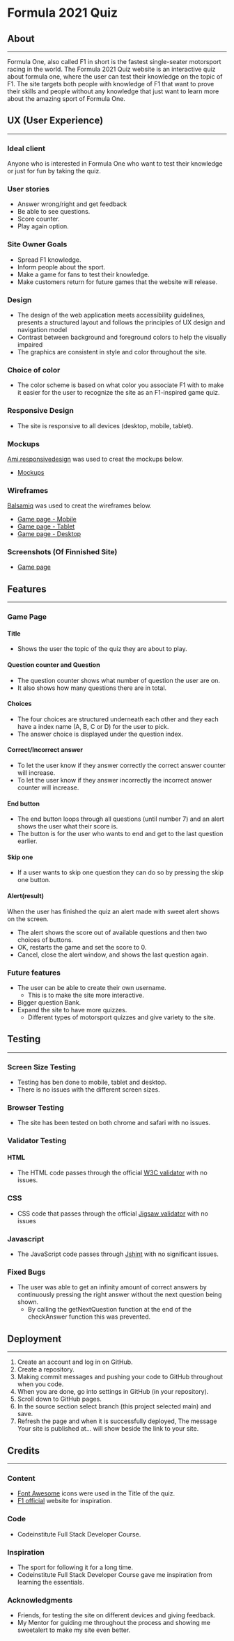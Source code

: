 # Formula 2021 Quiz

## About
---

<p>
Formula One, also called F1 in short is the fastest single-seater motorsport racing in the world. The Formula 2021 Quiz website is an interactive quiz about formula one, where the user can test their knowledge on the topic of F1. The site targets both people with knowledge of F1 that want to prove their skills and people without any knowledge that just want to learn more about the amazing sport of Formula One.
</p>

## UX (User Experience) 
---

### Ideal client

<p>
 Anyone who is interested in Formula One who want to test their knowledge or just for fun by taking the quiz.
</p>

### User stories

* Answer wrong/right and get feedback
* Be able to see questions.
* Score counter.
* Play again option.

### Site Owner Goals

* Spread F1 knowledge.
* Inform people about the sport.
* Make a game for fans to test their knowledge.
* Make customers return for future games that the website will release.

### Design

* The design of the  web application meets accessibility guidelines, presents a structured layout and follows the principles of UX design and navigation model 
* Contrast between background and foreground colors to help the visually impaired
* The graphics are consistent in style and color throughout the site.


### Choice of color

* The color scheme is based on what color you associate F1 with to make it easier for the user to recognize the site as an F1-inspired game quiz.

### Responsive Design

* The site is responsive to all devices (desktop, mobile, tablet).

### Mockups

[Ami.responsivedesign](http://ami.responsivedesign.is/) was used to creat the mockups below.

* [Mockups](media/allD.png)

### Wireframes

[Balsamiq](https://balsamiq.com/) was used to creat the wireframes below.

* [Game page - Mobile](media/mobileB.png)
* [Game page - Tablet](media/tabletB.png)
* [Game page - Desktop](media/desktopB.png)

### Screenshots (Of Finnished Site)

* [Game page](Screenshot.png)

## Features
---

### Game Page

#### Title

* Shows the user the topic of the quiz they are about to play.

#### Question counter and Question

* The question counter shows what number of question the user are on.
* It also shows how many questions there are in total.

#### Choices

* The four choices are structured underneath each other and they each have a index name (A, B, C or D)  for the user to pick.
* The answer choice is displayed under the question index.

#### Correct/Incorrect answer 

* To let the user know if they answer correctly the correct answer counter will increase.
* To let the user know if they answer incorrectly the incorrect answer counter will increase.

#### End button 

* The end button loops through all questions (until number 7) and an alert shows the user what their score is.
* The button is for the user who wants to end and get to the last question earlier.

#### Skip one

* If a user wants to skip one question they can do so by pressing the skip one button.

#### Alert(result)

<p>
When the user has finished the quiz an alert made with sweet alert shows on the screen.
</p>

* The alert shows the score out of available questions and then two choices of buttons.
* OK, restarts the game and set the score to 0.
* Cancel, close the alert window, and shows the last question again.

### Future features

* The user can be able to create their own username.
    * This is to make the site more interactive.
* Bigger question Bank.
* Expand the site to have more quizzes.
    * Different types of motorsport quizzes and give variety to the site.


## Testing
---

### Screen Size Testing

* Testing has ben done to mobile, tablet and desktop. 
* There is no issues with the different screen sizes.

### Browser Testing

* The site has been tested on both chrome and safari with no issues.

### Validator Testing

#### HTML

* The HTML code passes through the official [W3C validator](https://validator.w3.org/) with no issues.

### CSS

*  CSS code that passes through the official [Jigsaw validator](https://jigsaw.w3.org/css-validator/) with no issues

### Javascript

* The JavaScript code passes through [Jshint](https://jshint.com/) with no significant issues.

### Fixed Bugs

* The user was able to get an infinity amount of correct answers by continuously pressing the right answer without the next question being shown.
    * By calling the getNextQuestion function at the end of the checkAnswer function this was prevented.

## Deployment
---

1. Create an account and log in on GitHub.
2. Create a repository.
3. Making commit messages and pushing your code to GitHub throughout when you code.
4. When you are done, go into settings in GitHub (in your repository).
5. Scroll down to GitHub pages.
6. In the source section select branch (this project selected main) and save.
7. Refresh the page and when it is successfully deployed, The message Your site is published at... will show beside the link to your site.

## Credits
---

### Content

* [Font Awesome](https://fontawesome.com/) icons were used in the Title of the quiz.
* [F1 official](https://www.formula1.com/) website for inspiration.

### Code

* Codeinstitute Full Stack Developer Course.

### Inspiration 

* The sport for following it for a long time.
* Codeinstitute Full Stack Developer Course gave me inspiration from learning the essentials.

### Acknowledgments

* Friends, for testing the site on different devices and giving feedback.
* My Mentor for guiding me throughout the process and showing me sweetalert to make my site even better.
